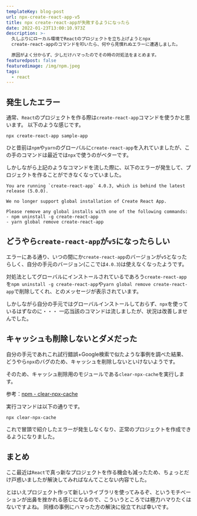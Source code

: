 ```yaml
---
templateKey: blog-post
url: npx-create-react-app-v5
title: npx create-react-appが失敗するようになったら
date: 2022-01-23T13:00:10.973Z
description: >-
  久しぶりにローカル環境でReactのプロジェクトを立ち上げようとnpx
  create-react-appのコマンドを叩いたら、何やら見慣れぬエラーに遭遇しました。

  原因がよく分からず、少しだけハマったのでその時の対処法をまとめます。
featuredpost: false
featuredimage: /img/npm.jpeg
tags:
  - react
---
```

## 発生したエラー
通常、`React`のプロジェクトを作る際は`create-react-app`コマンドを使うかと思います。
以下のような感じです。

```shell
npx create-react-app sample-app
```

ひと昔前は`npm`や`yarn`のグローバルに`create-react-app`を入れていましたが、この手のコマンドは最近では`npx`で使うのがベターです。

しかしながら上記のようなコマンドを流した際に、以下のエラーが発生して、プロジェクトを作ることができなくなっていました。

```
You are running `create-react-app` 4.0.3, which is behind the latest release (5.0.0).

We no longer support global installation of Create React App.

Please remove any global installs with one of the following commands:
- npm uninstall -g create-react-app
- yarn global remove create-react-app
```

## どうやら`create-react-app`が`v5`になったらしい
エラーにある通り、いつの間にか`create-react-app`のバージョンが`v5`となったらしく、自分の手元のバージョン(ここでは`4.0.3`)は使えなくなったようです。

対処法としてグローバルにインストールされているであろう`create-react-app`を`npm uninstall -g create-react-app`や`yarn global remove create-react-app`で削除してくれ、とのメッセージが表示されています。

しかしながら自分の手元ではグローバルインストールしておらず、`npx`を使っているはずなのに・・・
一応当該のコマンドは流しましたが、状況は改善しませんでした。

## キャッシュも削除しないとダメだった
自分の手元であれこれ試行錯誤+Google検索で似たような事例を調べた結果、どうやら`npx`のバグのため、キャッシュを削除しないといけないようです。

そのため、キャッシュ削除用のモジュールである`clear-npx-cache`を実行します。

参考：[npm - clear-npx-cache](https://www.npmjs.com/package/clear-npx-cache)

実行コマンドは以下の通りです。

```shell
npx clear-npx-cache
```

これで冒頭で紹介したエラーが発生しなくなり、正常のプロジェクトを作成できるようになりました。

## まとめ
ここ最近は`React`で真っ新なプロジェクトを作る機会も減ったため、ちょっとだけ戸惑いましたが解決してみればなんてことない内容でした。

とはいえプロジェクト作って新しいライブラリを使ってみるぞ、というモチベーションが出鼻を挫かれる感じになるので、こういうところでは極力ハマりたくはないですよね。
同様の事例にハマった方の解決に役立てれば幸いです。